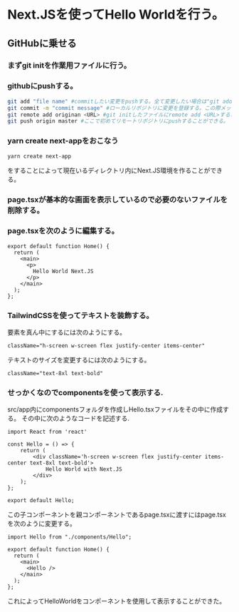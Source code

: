 # Next.JSを使ってHello Worldを行う。
## GitHubに乗せる
### まずgit initを作業用ファイルに行う。
### githubにpushする。
```zsh
git add "file name" #commitしたい変更をpushする。全て変更したい場合は"git add ."
git commit -m "commit message" #ローカルリポジトリに変更を登録する。この際メッセージはしっかり残すこと。
git remote add originan <URL> #git initしたファイルにremote add <URL>することによって毎回URLを指定してリモートリポジトリにpushする必要がなくなる。
git push origin master #ここで初めてリモートリポジトリにpushすることができる。
```
### yarn create next-appをおこなう
```
yarn create next-app
```
をすることによって現在いるディレクトリ内にNext.JS環境を作ることができる。

### page.tsxが基本的な画面を表示しているので必要のないファイルを削除する。

### page.tsxを次のように編集する。
``` page.tsx
export default function Home() {
  return (
    <main>
      <p>
        Hello World Next.JS
      </p>
    </main>
  );
};
```

### TailwindCSSを使ってテキストを装飾する。

要素を真ん中にするには次のようにする。
```
className="h-screen w-screen flex justify-center items-center"
```

テキストのサイズを変更するには次のようにする。

```
className="text-8xl text-bold"
```

### せっかくなのでcomponentsを使って表示する.
src/app内にcomponentsフォルダを作成しHello.tsxファイルをその中に作成する。
その中に次のようなコードを記述する.
```
import React from 'react'

const Hello = () => {
    return (
        <div className='h-screen w-screen flex justify-center items-center text-8xl text-bold'>
            Hello World with Next.JS
        </div>
    );
};

export default Hello;
```
この子コンポーネントを親コンポーネントであるpage.tsxに渡すにはpage.tsxを次のように変更する。
```page.tsx
import Hello from "./components/Hello";

export default function Home() {
  return (
    <main>
      <Hello />
    </main>
  );
};
```
これによってHelloWorldをコンポーネントを使用して表示することができた。
